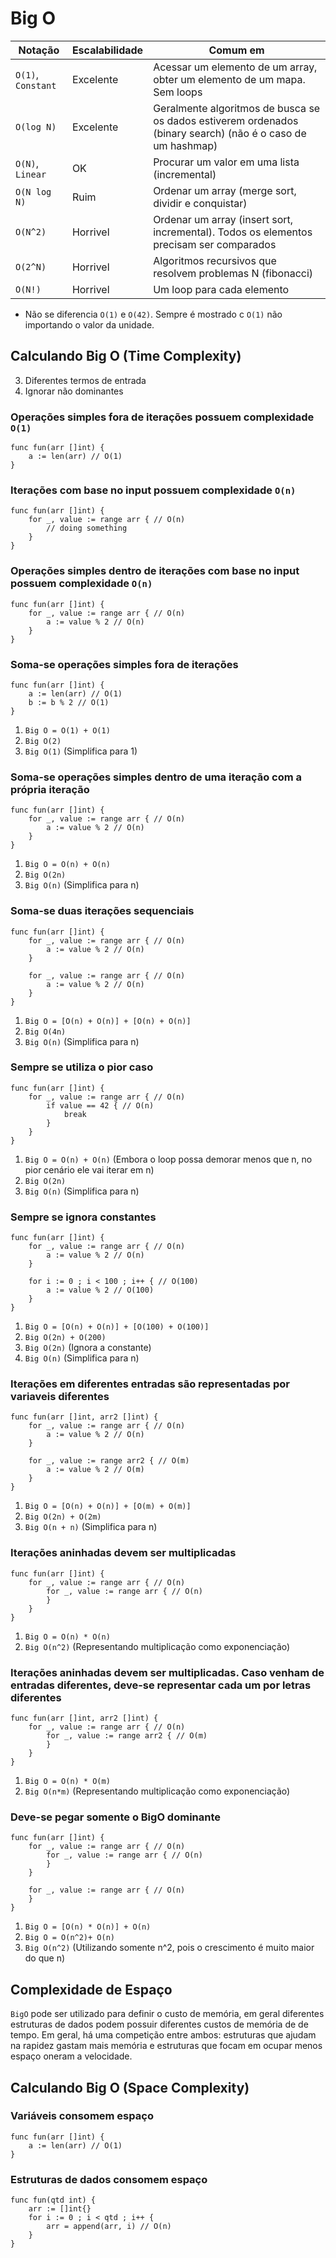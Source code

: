 # Big O

| Notação | Escalabilidade | Comum em |
|---|---|---|
| `O(1)`, `Constant` | Excelente | Acessar um elemento de um array, obter um elemento de um mapa. Sem loops |
| `O(log N)`| Excelente | Geralmente algoritmos de busca se os dados estiverem ordenados (binary search) (não é o caso de um hashmap) |
| `O(N)`, `Linear`| OK | Procurar um valor em uma lista (incremental) |
| `O(N log N)`| Ruim | Ordenar um array (merge sort, dividir e conquistar) |
| `O(N^2)`| Horrivel | Ordenar um array (insert sort, incremental). Todos os elementos precisam ser comparados |
| `O(2^N)`| Horrivel |  Algoritmos recursivos que resolvem problemas N (fibonacci) |
| `O(N!)`| Horrivel | Um loop para cada elemento |

* Não se diferencia `O(1)` e `O(42)`. Sempre é mostrado c `O(1)` não importando o valor da unidade. 

## Calculando Big O (Time Complexity)
  
3. Diferentes termos de entrada
4. Ignorar não dominantes

### Operações simples fora de iterações possuem complexidade `O(1)`
```golang
func fun(arr []int) {
	a := len(arr) // O(1)
}
```

### Iterações com base no input possuem complexidade `O(n)`
```golang
func fun(arr []int) {
	for _, value := range arr { // O(n) 
		// doing something 
	}
}
```

### Operações simples dentro de iterações com base no input possuem complexidade `O(n)`
```golang
func fun(arr []int) {
	for _, value := range arr { // O(n) 
		a := value % 2 // O(n)
	}
}
```

### Soma-se operações simples fora de iterações
```golang
func fun(arr []int) {
	a := len(arr) // O(1)
	b := b % 2 // O(1)
}
```

1. `Big O = O(1) + O(1)`
2. `Big O(2)`
3. `Big O(1)` (Simplifica para 1)

### Soma-se operações simples dentro de uma iteração com a própria iteração
```golang
func fun(arr []int) {
	for _, value := range arr { // O(n) 
		a := value % 2 // O(n)
	}
}
```

1. `Big O = O(n) + O(n)`
2. `Big O(2n)`
3. `Big O(n)` (Simplifica para n)

### Soma-se duas iterações sequenciais
```golang
func fun(arr []int) {
	for _, value := range arr { // O(n) 
		a := value % 2 // O(n)
	}
	
	for _, value := range arr { // O(n) 
		a := value % 2 // O(n)
	}
}
```

1. `Big O = [O(n) + O(n)] + [O(n) + O(n)]`
2. `Big O(4n)`
3. `Big O(n)` (Simplifica para n)

### Sempre se utiliza o pior caso
```golang
func fun(arr []int) {
	for _, value := range arr { // O(n)
		if value == 42 { // O(n) 
			break
		}   
	}
}
```

1. `Big O = O(n) + O(n)` (Embora o loop possa demorar menos que n, no pior cenário ele vai iterar em n)
2. `Big O(2n)`
3. `Big O(n)` (Simplifica para n)

### Sempre se ignora constantes
```golang
func fun(arr []int) {
	for _, value := range arr { // O(n) 
		a := value % 2 // O(n)
	}
	
	for i := 0 ; i < 100 ; i++ { // O(100) 
		a := value % 2 // O(100)
	}
}
``` 

1. `Big O = [O(n) + O(n)] + [O(100) + O(100)]`
2. `Big O(2n) + O(200)`
3. `Big O(2n)` (Ignora a constante)
4. `Big O(n)` (Simplifica para n)

### Iterações em diferentes entradas são representadas por variaveis diferentes
```golang
func fun(arr []int, arr2 []int) {
	for _, value := range arr { // O(n) 
		a := value % 2 // O(n)
	}
	
	for _, value := range arr2 { // O(m) 
		a := value % 2 // O(m) 
	}
}
```

1. `Big O = [O(n) + O(n)] + [O(m) + O(m)]`
2. `Big O(2n) + O(2m)`
3. `Big O(n + n)` (Simplifica para n)

### Iterações aninhadas devem ser multiplicadas
```golang
func fun(arr []int) {
	for _, value := range arr { // O(n) 
		for _, value := range arr { // O(n)
		}
	}
}
```

1. `Big O = O(n) * O(n)`
2. `Big O(n^2)` (Representando multiplicação como exponenciação)

### Iterações aninhadas devem ser multiplicadas. Caso venham de entradas diferentes, deve-se representar cada um por letras diferentes
```golang
func fun(arr []int, arr2 []int) {
	for _, value := range arr { // O(n) 
		for _, value := range arr2 { // O(m)
		}
	}
}
```

1. `Big O = O(n) * O(m)`
2. `Big O(n*m)` (Representando multiplicação como exponenciação)

### Deve-se pegar somente o BigO dominante
```golang
func fun(arr []int) {
	for _, value := range arr { // O(n) 
		for _, value := range arr { // O(n)
		}
	}
	
	for _, value := range arr { // O(n)
	}
}
```

1. `Big O = [O(n) * O(n)] + O(n)`
2. `Big O = O(n^2)+ O(n)`
3. `Big O(n^2)` (Utilizando somente n^2, pois o crescimento é muito maior do que n)

## Complexidade de Espaço

`BigO` pode ser utilizado para definir o custo de memória, em geral diferentes estruturas de dados podem possuir diferentes
custos de memória de de tempo. Em geral, há uma competição entre ambos: estruturas que ajudam na rapidez gastam mais memória e
estruturas que focam em ocupar menos espaço oneram a velocidade.

## Calculando Big O (Space Complexity)

### Variáveis consomem espaço
```golang
func fun(arr []int) {
	a := len(arr) // O(1)
}
```

### Estruturas de dados consomem espaço
```golang
func fun(qtd int) {
	arr := []int{}
	for i := 0 ; i < qtd ; i++ { 
		arr = append(arr, i) // O(n)
	}
}
```